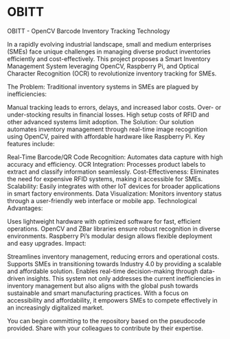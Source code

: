 # OBITT
OBITT - OpenCV Barcode Inventory Tracking Technology

In a rapidly evolving industrial landscape, small and medium enterprises (SMEs) face unique challenges in managing diverse product inventories efficiently and cost-effectively. This project proposes a Smart Inventory Management System leveraging OpenCV, Raspberry Pi, and Optical Character Recognition (OCR) to revolutionize inventory tracking for SMEs.

The Problem:
Traditional inventory systems in SMEs are plagued by inefficiencies:

Manual tracking leads to errors, delays, and increased labor costs.
Over- or under-stocking results in financial losses.
High setup costs of RFID and other advanced systems limit adoption.
The Solution:
Our solution automates inventory management through real-time image recognition using OpenCV, paired with affordable hardware like Raspberry Pi. Key features include:

Real-Time Barcode/QR Code Recognition: Automates data capture with high accuracy and efficiency.
OCR Integration: Processes product labels to extract and classify information seamlessly.
Cost-Effectiveness: Eliminates the need for expensive RFID systems, making it accessible for SMEs.
Scalability: Easily integrates with other IoT devices for broader applications in smart factory environments.
Data Visualization: Monitors inventory status through a user-friendly web interface or mobile app.
Technological Advantages:

Uses lightweight hardware with optimized software for fast, efficient operations.
OpenCV and ZBar libraries ensure robust recognition in diverse environments.
Raspberry Pi’s modular design allows flexible deployment and easy upgrades.
Impact:

Streamlines inventory management, reducing errors and operational costs.
Supports SMEs in transitioning towards Industry 4.0 by providing a scalable and affordable solution.
Enables real-time decision-making through data-driven insights.
This system not only addresses the current inefficiencies in inventory management but also aligns with the global push towards sustainable and smart manufacturing practices. With a focus on accessibility and affordability, it empowers SMEs to compete effectively in an increasingly digitalized market.

You can begin committing to the repository based on the pseudocode provided. Share with your colleagues to contribute by their expertise.
